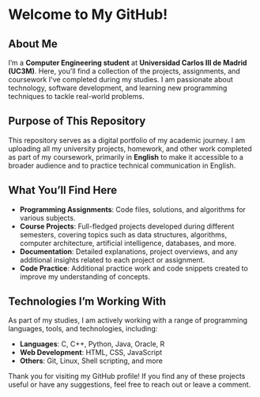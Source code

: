 # Welcome to My GitHub!

## About Me
I’m a **Computer Engineering student** at **Universidad Carlos III de Madrid (UC3M)**. Here, you'll find a collection of the projects, assignments, and coursework I've completed during my studies. I am passionate about technology, software development, and learning new programming techniques to tackle real-world problems.

## Purpose of This Repository
This repository serves as a digital portfolio of my academic journey. I am uploading all my university projects, homework, and other work completed as part of my coursework, primarily in **English** to make it accessible to a broader audience and to practice technical communication in English.

## What You’ll Find Here
- **Programming Assignments**: Code files, solutions, and algorithms for various subjects.
- **Course Projects**: Full-fledged projects developed during different semesters, covering topics such as data structures, algorithms, computer architecture, artificial intelligence, databases, and more.
- **Documentation**: Detailed explanations, project overviews, and any additional insights related to each project or assignment.
- **Code Practice**: Additional practice work and code snippets created to improve my understanding of concepts.

## Technologies I’m Working With
As part of my studies, I am actively working with a range of programming languages, tools, and technologies, including:
- **Languages**: C, C++, Python, Java, Oracle, R
- **Web Development**: HTML, CSS, JavaScript
- **Others**: Git, Linux, Shell scripting, and more

Thank you for visiting my GitHub profile! If you find any of these projects useful or have any suggestions, feel free to reach out or leave a comment.
